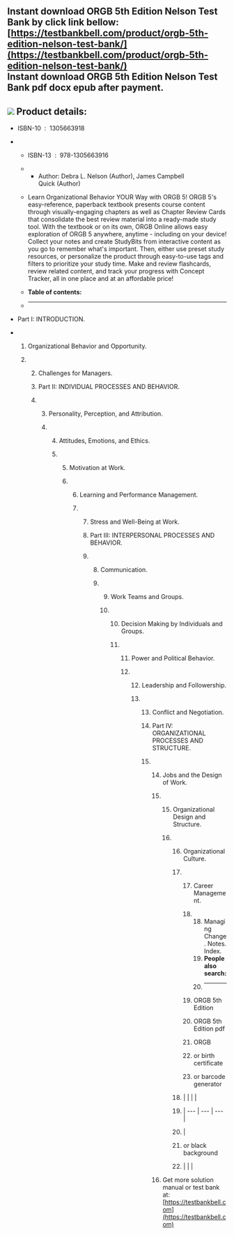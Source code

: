 Instant download **ORGB 5th Edition Nelson Test Bank** by click link bellow:  
[https://testbankbell.com/product/orgb-5th-edition-nelson-test-bank/](https://testbankbell.com/product/orgb-5th-edition-nelson-test-bank/)  
**Instant download ORGB 5th Edition Nelson Test Bank pdf docx epub after payment.**
-----------------------------------------------------------------------------------


![](https://testbankbell.com/wp-content/uploads/2023/05/orgb-5th-edition-nelson-test-bank.jpg)
**Product details:**
--------------------


* ISBN-10 ‏ : ‎ 1305663918
* * ISBN-13 ‏ : ‎ 978-1305663916
  * * Author: Debra L. Nelson (Author), James Campbell Quick (Author)
   
  * Learn Organizational Behavior YOUR Way with ORGB 5! ORGB 5's easy-reference, paperback textbook presents course content through visually-engaging chapters as well as Chapter Review Cards that consolidate the best review material into a ready-made study tool. With the textbook or on its own, ORGB Online allows easy exploration of ORGB 5 anywhere, anytime - including on your device! Collect your notes and create StudyBits from interactive content as you go to remember what's important. Then, either use preset study resources, or personalize the product through easy-to-use tags and filters to prioritize your study time. Make and review flashcards, review related content, and track your progress with Concept Tracker, all in one place and at an affordable price!
  * **Table of contents:**
  * ----------------------
 
* Part I: INTRODUCTION.

* 1. Organizational Behavior and Opportunity.
 
  2. 2. Challenges for Managers.
    
     3. Part II: INDIVIDUAL PROCESSES AND BEHAVIOR.
    
     4. 3. Personality, Perception, and Attribution.
       
        4. 4. Attitudes, Emotions, and Ethics.
          
           5. 5. Motivation at Work.
             
              6. 6. Learning and Performance Management.
                
                 7. 7. Stress and Well-Being at Work.
                   
                    8. Part III: INTERPERSONAL PROCESSES AND BEHAVIOR.
                   
                    9. 8. Communication.
                      
                       9. 9. Work Teams and Groups.
                         
                          10. 10. Decision Making by Individuals and Groups.
                             
                              11. 11. Power and Political Behavior.
                                 
                                  12. 12. Leadership and Followership.
                                     
                                      13. 13. Conflict and Negotiation.
                                         
                                          14. Part IV: ORGANIZATIONAL PROCESSES AND STRUCTURE.
                                         
                                          15. 14. Jobs and the Design of Work.
                                             
                                              15. 15. Organizational Design and Structure.
                                                 
                                                  16. 16. Organizational Culture.
                                                     
                                                      17. 17. Career Management.
                                                         
                                                          18. 18. Managing Change. Notes. Index.
                                                              19. **People also search:**
                                                              20. -----------------------
                                                             
                                                          19. ORGB 5th Edition
                                                         
                                                          20. ORGB 5th Edition pdf
                                                         
                                                          21. ORGB
                                                         
                                                          22. or birth certificate
                                                         
                                                          23. or barcode generator
                                                         
                                                      18. |  |  |  |
                                                      19. | --- | --- | --- |
                                                      20. |
                                                      21. or black background
                                                      22.  |  |  |
                                                     
                                              16.  Get more solution manual or test bank at: [https://testbankbell.com](https://testbankbell.com)
